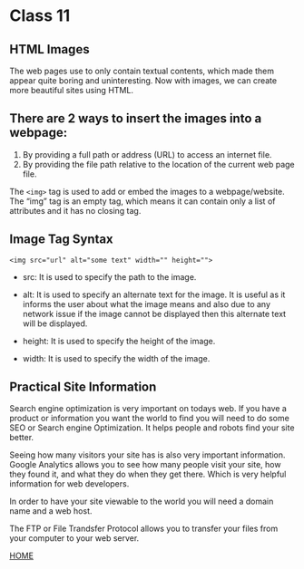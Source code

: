 # Class 11

## HTML Images
The web pages use to only contain textual contents, which made them appear quite boring and uninteresting. Now with images, we can create more beautiful sites using HTML.

## There are 2 ways to insert the images into a webpage:

1. By providing a full path or address (URL) to access an internet file.
2. By providing the file path relative to the location of the current web page file.

The ```<img>``` tag is used to add or embed the images to a webpage/website. The “img” tag is an empty tag, which means it can contain only a list of attributes and it has no closing tag.

## Image Tag Syntax

```
<img src="url" alt="some text" width="" height="">
```

- src: It is used to specify the path to the image.

- alt: It is used to specify an alternate text for the image. It is useful as it informs the user about what the image means and also due to any network issue if the image cannot be displayed then this alternate text will be displayed.

- height: It is used to specify the height of the image.

- width: It is used to specify the width of the image.

## Practical Site Information

Search engine optimization is very important on todays web. If you have a product or information you want the world to find you will need to do some SEO or Search engine Optimization. It helps people and robots find your site better.

Seeing how many visitors your site has is also very important information. Google Analytics allows you to see how many people visit your site, how they found it, and what they do when they get there. Which is very helpful information for web developers.

In order to have your site viewable to the world you will need a domain name and a web host.

The FTP or File Trandsfer Protocol allows you to transfer your files from your computer to your web server.

[HOME](README.md)